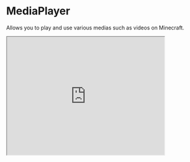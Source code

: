 # MediaPlayer
Allows you to play and use various medias such as videos on Minecraft.

<iframe width="420" height="315"
src="https://youtu.be/LYVOkX7uQ5M">
</iframe>
